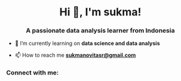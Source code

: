 <h1 align="center">Hi 👋, I'm sukma!</h1>
<h3 align="center">A passionate data analysis learner from Indonesia</h3>

- 🌱 I’m currently learning on **data science and data analysis**

- 📫 How to reach me **sukmanovitasr@gmail.com**

<h3 align="left">Connect with me:</h3>
<p align="left">
</p>
